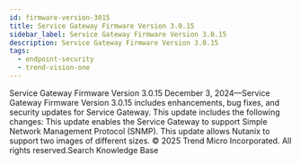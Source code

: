 ```yaml
---
id: firmware-version-3015
title: Service Gateway Firmware Version 3.0.15
sidebar_label: Service Gateway Firmware Version 3.0.15
description: Service Gateway Firmware Version 3.0.15
tags:
  - endpoint-security
  - trend-vision-one
---
```


 Service Gateway Firmware Version 3.0.15 December 3, 2024—Service Gateway Firmware Version 3.0.15 includes enhancements, bug fixes, and security updates for Service Gateway. This update includes the following changes: This update enables the Service Gateway to support Simple Network Management Protocol (SNMP). This update allows Nutanix to support two images of different sizes. © 2025 Trend Micro Incorporated. All rights reserved.Search Knowledge Base